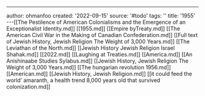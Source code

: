 ---
author: ohmanfoo
created: '2022-09-15'
source: '#todo'
tags: ''
title: '1955'
---[[The Pestilence of American Colonialisms and the Emergence of an Exceptionalist Identity.md]]
[[1955.md]]
[[Empire byTreaty.md]]
[[The American Civil War in the Making of Canadian Confederation.md]]
[[Full text of Jewish History, Jewish Religion The Weight of 3,000 Years.md]]
[[The Leviathan of the North.md]]
[[Jewish History Jewish Religion Israel Shahak.md]]
[[2022.md]]
[[Laughing at Treaties.md]]
[[America.md]]
[[An Anishinaabe Studies Sylabus.md]]
[[Jewish History, Jewish Religion The Weight of 3,000 Years.md]]
[[The hungarian revolution 1956.md]]
[[American.md]]
[[Jewish History, Jewish Religion.md]]
[[it could feed the world’ amaranth, a health trend 8,000 years old that survived colonization.md]]
